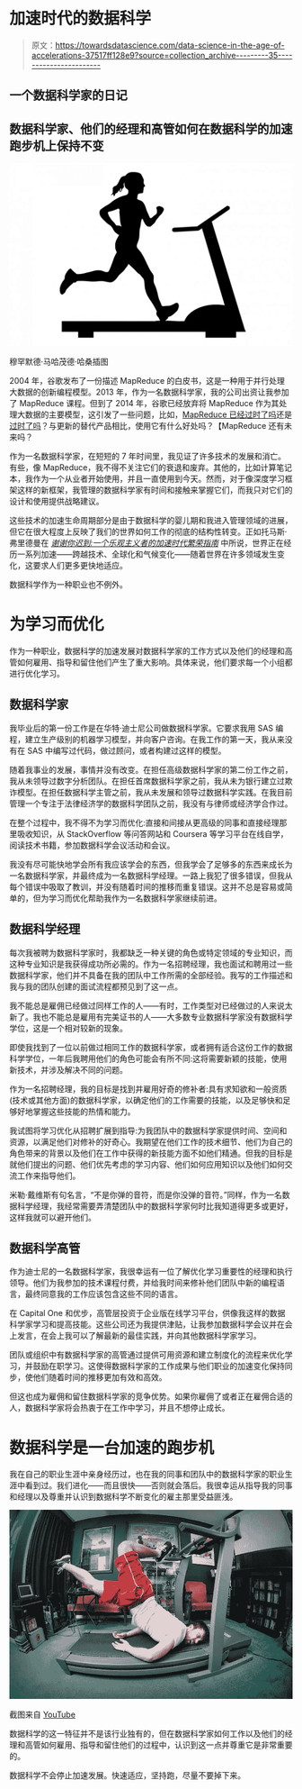 # 加速时代的数据科学

> 原文：<https://towardsdatascience.com/data-science-in-the-age-of-accelerations-37517ff128e9?source=collection_archive---------35----------------------->

## 一个数据科学家的日记

## 数据科学家、他们的经理和高管如何在数据科学的加速跑步机上保持不变

![](img/d73743ddf885b2b0eff52db1b28377c9.png)

穆罕默德·马哈茂德·哈桑插图

2004 年，谷歌发布了一份描述 MapReduce 的白皮书，这是一种用于并行处理大数据的创新编程模型。2013 年，作为一名数据科学家，我的公司出资让我参加了 MapReduce 课程。但到了 2014 年，谷歌已经放弃将 MapReduce 作为其处理大数据的主要模型，这引发了一些问题，比如，[MapReduce 已经过时了吗](https://www.quora.com/Is-MapReduce-already-obsolete)还是[过时了吗](https://www.ibis-instruments.com/en/is-mapreduce-outdated/)？与更新的替代产品相比，使用它有什么好处吗？【MapReduce 还有未来吗？

作为一名数据科学家，在短短的 7 年时间里，我见证了许多技术的发展和消亡。有些，像 MapReduce，我不得不关注它们的衰退和废弃。其他的，比如计算笔记本，我作为一个从业者开始使用，并且一直使用到今天。然而，对于像深度学习框架这样的新框架，我管理的数据科学家有时间和接触来掌握它们，而我只对它们的设计和使用提供战略建议。

这些技术的加速生命周期部分是由于数据科学的婴儿期和我进入管理领域的进展，但它在很大程度上反映了我们的世界如何工作的彻底的结构性转变。正如托马斯·弗里德曼在 [*谢谢你迟到:一个乐观主义者的加速时代繁荣指南*](https://www.amazon.com/Thank-You-Being-Late-Accelerations-ebook/dp/B01F1Z0QHA/ref=tmm_kin_swatch_0?_encoding=UTF8&qid=&sr=) 中所说，世界正在经历一系列加速——跨越技术、全球化和气候变化——随着世界在许多领域发生变化，这要求人们更多更快地适应。

数据科学作为一种职业也不例外。

# 为学习而优化

作为一种职业，数据科学的加速发展对数据科学家的工作方式以及他们的经理和高管如何雇用、指导和留住他们产生了重大影响。具体来说，他们要求每一个小组都进行优化学习。

## 数据科学家

我毕业后的第一份工作是在华特·迪士尼公司做数据科学家。它要求我用 SAS 编程，建立生产级别的机器学习模型，并向客户咨询。在我工作的第一天，我从来没有在 SAS 中编写过代码，做过顾问，或者构建过这样的模型。

随着我事业的发展，事情并没有改变。在担任高级数据科学家的第二份工作之前，我从未领导过数字分析团队。在担任首席数据科学家之前，我从未为银行建立过欺诈模型。在担任数据科学主管之前，我从未发展和领导过数据科学实践。在我目前管理一个专注于法律经济学的数据科学团队之前，我没有与律师或经济学合作过。

在整个过程中，我不得不为学习而优化:直接和间接从更高级的同事和直接经理那里吸收知识，从 StackOverflow 等问答网站和 Coursera 等学习平台在线自学，阅读技术书籍，参加数据科学会议活动和会议。

我没有尽可能快地学会所有我应该学会的东西，但我学会了足够多的东西来成长为一名数据科学家，并最终成为一名数据科学经理。一路上我犯了很多错误，但我从每个错误中吸取了教训，并没有随着时间的推移而重复错误。这并不总是容易或简单的，但为学习而优化帮助我作为一名数据科学家继续前进。

## 数据科学经理

每次我被聘为数据科学家时，我都缺乏一种关键的角色或特定领域的专业知识，而这种专业知识是我获得成功所必需的。作为一名招聘经理，我也面试和聘用过一些数据科学家，他们并不具备在我的团队中工作所需的全部经验。我写的工作描述和我与我的团队创建的面试流程都预见到了这一点。

我不能总是雇佣已经做过同样工作的人——有时，工作类型对已经做过的人来说太新了。我也不能总是雇用有完美证书的人——大多数专业数据科学家没有数据科学学位，这是一个相对较新的现象。

即使我找到了一位以前做过相同工作的数据科学家，或者拥有适合这份工作的数据科学学位，一年后我聘用他们的角色可能会有所不同:这将需要新颖的技能，使用新技术，并涉及解决不同的问题。

作为一名招聘经理，我的目标是找到并雇用好奇的修补者:具有求知欲和一般资质(技术或其他方面)的数据科学家，以确定他们的工作需要的技能，以及足够快和足够好地掌握这些技能的热情和能力。

我试图将学习优化从招聘扩展到指导:为我团队中的数据科学家提供时间、空间和资源，以满足他们对修补的好奇心。我期望在他们工作的技术细节、他们为自己的角色带来的背景以及他们在工作中获得的新技能方面不如他们精通。但我的目标是就他们提出的问题、他们优先考虑的学习内容、他们如何应用知识以及他们如何交流工作来指导他们。

米勒·戴维斯有句名言，“不是你弹的音符，而是你没弹的音符。”同样，作为一名数据科学经理，我经常需要弄清楚团队中的数据科学家何时比我知道得更多或更好，这样我就可以避开他们。

## 数据科学高管

作为迪士尼的一名数据科学家，我很幸运有一位了解优化学习重要性的经理和执行领导。他们为我参加的技术课程付费，并给我时间来修补他们团队中新的编程语言，最终同意我的工作应该包含这些不同的语言。

在 Capital One 和优步，高管层投资于企业版在线学习平台，供像我这样的数据科学家学习和提高技能。这些公司还为我提供津贴，让我参加数据科学会议并在会上发言，在会上我可以了解最新的最佳实践，并向其他数据科学家学习。

团队或组织中有数据科学家的高管通过提供可用资源和建立制度化的流程来优化学习，并鼓励在职学习。这使得数据科学家的工作成果与他们职业的加速变化保持同步，使他们随着时间的推移更加有效和高效。

但这也成为雇佣和留住数据科学家的竞争优势。如果你雇佣了或者正在雇佣合适的人，数据科学家将会热衷于在工作中学习，并且不想停止成长。

# 数据科学是一台加速的跑步机

我在自己的职业生涯中亲身经历过，也在我的同事和团队中的数据科学家的职业生涯中看到过。我们进化——而且很快——否则就会落后。我很幸运从指导我的同事和经理以及尊重并认识到数据科学不断变化的雇主那里受益匪浅。

![](img/f6b1a7e14b069cb397e5d727993643e3.png)

截图来自 [YouTube](https://www.youtube.com/watch?v=bwY9lJYHpMk)

数据科学的这一特征并不是该行业独有的，但在数据科学家如何工作以及他们的经理和高管如何雇用、指导和留住他们的过程中，认识到这一点并尊重它是非常重要的。

数据科学不会停止加速发展。快速适应，坚持跑，尽量不要掉下来。